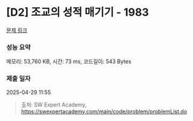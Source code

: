 # [D2] 조교의 성적 매기기 - 1983 

[문제 링크](https://swexpertacademy.com/main/code/problem/problemDetail.do?contestProbId=AV5PwGK6AcIDFAUq) 

### 성능 요약

메모리: 53,760 KB, 시간: 73 ms, 코드길이: 543 Bytes

### 제출 일자

2025-04-29 11:55



> 출처: SW Expert Academy, https://swexpertacademy.com/main/code/problem/problemList.do
